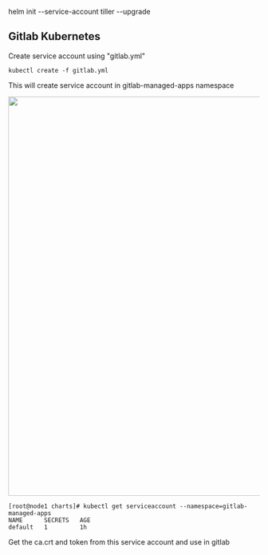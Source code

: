 helm init --service-account tiller --upgrade


## Gitlab Kubernetes

Create service account using "gitlab.yml"

```
kubectl create -f gitlab.yml
````

This will create service account in gitlab-managed-apps namespace 

<img src="https://github.com/manishjindal/Kubernetes-apps/blob/master/helm/charts/images/gitlab-k8s.PNG" width="800">

```
[root@node1 charts]# kubectl get serviceaccount --namespace=gitlab-managed-apps
NAME      SECRETS   AGE
default   1         1h
```

Get the ca.crt and token from this service account and use in gitlab

